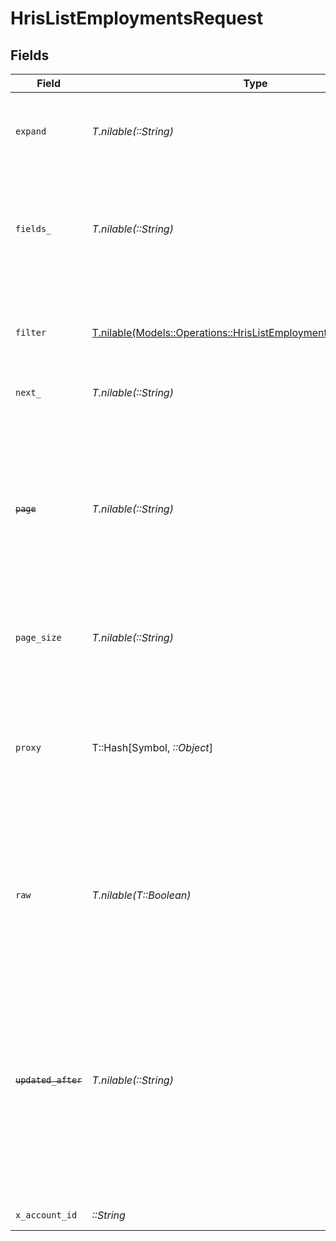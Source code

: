 # HrisListEmploymentsRequest


## Fields

| Field                                                                                                                                                                                                                                                                                                      | Type                                                                                                                                                                                                                                                                                                       | Required                                                                                                                                                                                                                                                                                                   | Description                                                                                                                                                                                                                                                                                                | Example                                                                                                                                                                                                                                                                                                    |
| ---------------------------------------------------------------------------------------------------------------------------------------------------------------------------------------------------------------------------------------------------------------------------------------------------------- | ---------------------------------------------------------------------------------------------------------------------------------------------------------------------------------------------------------------------------------------------------------------------------------------------------------- | ---------------------------------------------------------------------------------------------------------------------------------------------------------------------------------------------------------------------------------------------------------------------------------------------------------- | ---------------------------------------------------------------------------------------------------------------------------------------------------------------------------------------------------------------------------------------------------------------------------------------------------------- | ---------------------------------------------------------------------------------------------------------------------------------------------------------------------------------------------------------------------------------------------------------------------------------------------------------- |
| `expand`                                                                                                                                                                                                                                                                                                   | *T.nilable(::String)*                                                                                                                                                                                                                                                                                      | :heavy_minus_sign:                                                                                                                                                                                                                                                                                         | The comma separated list of fields that will be expanded in the response                                                                                                                                                                                                                                   | groups                                                                                                                                                                                                                                                                                                     |
| `fields_`                                                                                                                                                                                                                                                                                                  | *T.nilable(::String)*                                                                                                                                                                                                                                                                                      | :heavy_minus_sign:                                                                                                                                                                                                                                                                                         | The comma separated list of fields that will be returned in the response (if empty, all fields are returned)                                                                                                                                                                                               | id,remote_id,employee_id,remote_employee_id,job_title,pay_rate,pay_period,pay_frequency,pay_currency,effective_date,employment_type,employment_contract_type,time_worked,created_at,updated_at,start_date,end_date,active,department,team,cost_center,cost_centers,division,job,type,contract_type,manager |
| `filter`                                                                                                                                                                                                                                                                                                   | [T.nilable(Models::Operations::HrisListEmploymentsQueryParamFilter)](../../models/operations/hrislistemploymentsqueryparamfilter.md)                                                                                                                                                                       | :heavy_minus_sign:                                                                                                                                                                                                                                                                                         | Filter parameters that allow greater customisation of the list response                                                                                                                                                                                                                                    |                                                                                                                                                                                                                                                                                                            |
| `next_`                                                                                                                                                                                                                                                                                                    | *T.nilable(::String)*                                                                                                                                                                                                                                                                                      | :heavy_minus_sign:                                                                                                                                                                                                                                                                                         | The unified cursor                                                                                                                                                                                                                                                                                         |                                                                                                                                                                                                                                                                                                            |
| ~~`page`~~                                                                                                                                                                                                                                                                                                 | *T.nilable(::String)*                                                                                                                                                                                                                                                                                      | :heavy_minus_sign:                                                                                                                                                                                                                                                                                         | : warning: ** DEPRECATED **: This will be removed in a future release, please migrate away from it as soon as possible.<br/><br/>The page number of the results to fetch                                                                                                                                   |                                                                                                                                                                                                                                                                                                            |
| `page_size`                                                                                                                                                                                                                                                                                                | *T.nilable(::String)*                                                                                                                                                                                                                                                                                      | :heavy_minus_sign:                                                                                                                                                                                                                                                                                         | The number of results per page (default value is 25)                                                                                                                                                                                                                                                       |                                                                                                                                                                                                                                                                                                            |
| `proxy`                                                                                                                                                                                                                                                                                                    | T::Hash[Symbol, *::Object*]                                                                                                                                                                                                                                                                                | :heavy_minus_sign:                                                                                                                                                                                                                                                                                         | Query parameters that can be used to pass through parameters to the underlying provider request by surrounding them with 'proxy' key                                                                                                                                                                       |                                                                                                                                                                                                                                                                                                            |
| `raw`                                                                                                                                                                                                                                                                                                      | *T.nilable(T::Boolean)*                                                                                                                                                                                                                                                                                    | :heavy_minus_sign:                                                                                                                                                                                                                                                                                         | Indicates that the raw request result should be returned in addition to the mapped result (default value is false)                                                                                                                                                                                         |                                                                                                                                                                                                                                                                                                            |
| ~~`updated_after`~~                                                                                                                                                                                                                                                                                        | *T.nilable(::String)*                                                                                                                                                                                                                                                                                      | :heavy_minus_sign:                                                                                                                                                                                                                                                                                         | : warning: ** DEPRECATED **: This will be removed in a future release, please migrate away from it as soon as possible.<br/><br/>Use a string with a date to only select results updated after that given date                                                                                             | 2020-01-01T00:00:00.000Z                                                                                                                                                                                                                                                                                   |
| `x_account_id`                                                                                                                                                                                                                                                                                             | *::String*                                                                                                                                                                                                                                                                                                 | :heavy_check_mark:                                                                                                                                                                                                                                                                                         | The account identifier                                                                                                                                                                                                                                                                                     |                                                                                                                                                                                                                                                                                                            |